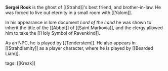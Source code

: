**Sergei Rook** is the ghost of [[Strahd]]'s best friend, and brother-in-law. He was forced to live out eternity in a small room with [[Yalom]].

In his appearance in lore document *Lord of the Land* he was shown to inherit the title of the [[Abbot]] of [[Saint Markovia]], and the clergy allowed him to take the [[Holy Symbol of Ravenkind]].

As an NPC, he is played by [[Tenderstem]]. He also appears in [[Strahdlamity]] as a player character, where he is played by [[Bearded Liam]].

tags: [[Krezk]]